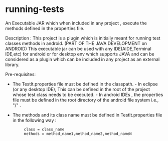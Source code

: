 # running-tests
An Executable  JAR which when included in any project , execute the methods defined in the properties file.

Description : 
This project is a plugin which is initially meant for running test classes methods in android. (PART OF THE JAVA DEVELOPMENT on ANDROID)
This executable jar can be used with any IDE(AIDE,Terminal IDE,etc) for android or for desktop env which supports JAVA and can be considered as a plugin which can be included in any project as an external library.

Pre-requisites:
*  The TestIt.properties file must be defined in the classpath. 
           - In eclipse (or any desktop IDE), This can be defined in the root of the project whose test class needs to be executed.
           - In android IDEs , the properties file must be defined in the root directory of the android file system i.e., "/" .

*  The methods and its class name must be defined in TestIt.properties file in the following way :

            class = class_name
            methods = method_name1,method_name2,method_nameN
